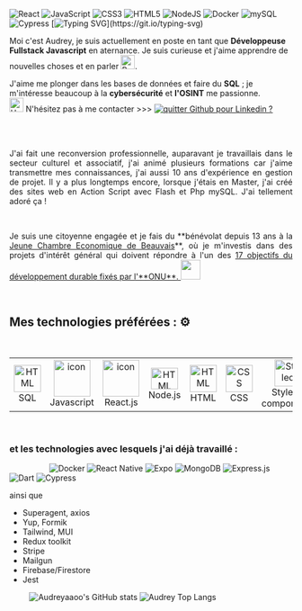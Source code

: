 
![React](https://img.shields.io/badge/react-%2320232a.svg?style=for-the-badge&logo=react&logoColor=%2361DAFB)
![JavaScript](https://img.shields.io/badge/javascript-%23323330.svg?style=for-the-badge&logo=javascript&logoColor=%23F7DF1E)
![CSS3](https://img.shields.io/badge/css3-%231572B6.svg?style=for-the-badge&logo=css3&logoColor=white)
![HTML5](https://img.shields.io/badge/html5-%23E34F26.svg?style=for-the-badge&logo=html5&logoColor=white)
![NodeJS](https://img.shields.io/badge/node.js-6DA55F?style=for-the-badge&logo=node.js&logoColor=white)
![Docker](https://img.shields.io/badge/docker-%230db7ed.svg?style=for-the-badge&logo=docker&logoColor=white)
![mySQL](https://img.shields.io/badge/mySQL-ffca28?style=for-the-badge&logo=mySQL&logoColor=black)
![Cypress](https://img.shields.io/badge/cypress-%2320232a.svg?style=for-the-badge&logo=cypress)
[![Typing SVG](https://readme-typing-svg.demolab.com?font=Fira+Code&weight=1500&size=18&duration=4000&pause=1000&color=CF10CD&background=FFFFFF00&vCenter=true&width=435&lines=Coucou+le+monde%2C+bienvenue+sur+mon+GitHub+!)](https://git.io/typing-svg)


Moi c'est Audrey, je suis actuellement en poste en tant que **Développeuse Fullstack Javascript** en aternance. Je suis curieuse et j'aime apprendre de nouvelles choses et en parler <img src="https://raw.githubusercontent.com/Tarikul-Islam-Anik/Animated-Fluent-Emojis/master/Emojis/Hand%20gestures/Brain.png" alt="Brain" width="25" height="25" />.

 J'aime me plonger dans les bases de données et faire du **SQL** ; je m'intéresse beaucoup à la **cybersécurité** et **l'OSINT** me passionne.
&nbsp;&nbsp;&nbsp;&nbsp;&nbsp;&nbsp;&nbsp;&nbsp;
<img src="https://raw.githubusercontent.com/Tarikul-Islam-Anik/Animated-Fluent-Emojis/master/Emojis/Hand%20gestures/Handshake.png" alt="Handshake" width="25" height="25" /> N'hésitez pas à me contacter >>> <a href="https://www.linkedin.com/in/audrey3010/"><img alt="quitter Github pour Linkedin ?" src="https://img.shields.io/badge/Linkedin-%231DA1F2.svg?style=for-the-badge&logo=Linkedin&logoColor=white"></a>
 &nbsp;&nbsp;&nbsp;&nbsp;&nbsp;&nbsp;&nbsp;&nbsp;
 
<p align="justify">
&nbsp;&nbsp;&nbsp;&nbsp;&nbsp;&nbsp;&nbsp;&nbsp;
<!-- Intéressé par mon profil ? Vous souhaitez lire mon CV en détails ? Contactez-moi >>>  -->
<!-- <a href="https://www.linkedin.com/in/audrey3010/"><img alt="quitter Github pour Linkedin ?" src="https://img.shields.io/badge/Linkedin-%231DA1F2.svg?style=for-the-badge&logo=Linkedin&logoColor=white"></a> -->
<br></p>

<p align="justify">
J'ai fait une reconversion professionnelle, auparavant je travaillais dans le secteur culturel et associatif, j'ai animé plusieurs formations car j'aime transmettre mes connaissances, j'ai aussi 10 ans d'expérience en gestion de projet. Il y a plus longtemps encore, lorsque j'étais en Master, j'ai créé des sites web en Action Script avec Flash et Php mySQL. J'ai tellement adoré ça !
</p>
&nbsp;&nbsp;&nbsp;&nbsp;&nbsp;&nbsp;&nbsp;&nbsp;
<p align="justify">
Je suis une citoyenne engagée et je fais du **bénévolat depuis 13 ans à la <a href="https://www.jcef.asso.fr/">Jeune Chambre Economique de Beauvais</a>**, où je m'investis dans des projets d'intérêt général qui doivent répondre à l'un des <a href="https://www.globalgoals.org/fr/">17 objectifs du développement durable fixés par l'**ONU**. 
<img src="https://res.cloudinary.com/dp28uacxh/image/upload/v1679771695/PortFolio-GitHub/LogosDivers/logoGlobalGoals_ewh7c3.svg" width="35" height="35">
</a>
</p>
<!--
<p align="justify">
 Intéressé par mon profil ? Vous souhaitez lire mon CV en détails ? Contactez-moi >>>  -->
<!-- <a href="https://www.linkedin.com/in/audrey3010/"><img alt="quitter Github pour Linkedin ?" src="https://img.shields.io/badge/Linkedin-%231DA1F2.svg?style=for-the-badge&logo=Linkedin&logoColor=white"></a>
<br>
</p>
&nbsp;&nbsp;&nbsp;&nbsp;&nbsp;&nbsp;&nbsp;&nbsp;
<!-- 
<p align="justify"> 
 J'ai résumé mes responsabilités associatives dans un CV Citoyen <img src="https://raw.githubusercontent.com/Tarikul-Islam-Anik/Animated-Fluent-Emojis/master/Emojis/Hand%20gestures/Backhand%20Index%20Pointing%20Right.png" alt="Backhand Index Pointing Right" width="25" height="25" />
<img src="https://res.cloudinary.com/dp28uacxh/image/upload/v1682712584/PortFolio-GitHub/Mod%C3%A8le_CV_citoyen_u2lble.png" alt="cv" width="162" height="207" /></p>
&nbsp;&nbsp;&nbsp;&nbsp;&nbsp;&nbsp;&nbsp;&nbsp;
 -->
 &nbsp;&nbsp;&nbsp;&nbsp;&nbsp;&nbsp;&nbsp;&nbsp;
 
## Mes technologies préférées : ⚙️ 
 &nbsp;&nbsp;&nbsp;&nbsp;&nbsp;&nbsp;&nbsp;&nbsp;
 
<table align="center">
      </td>
       <td align="center"  width="96">
        <img src="https://skillicons.dev/icons?i=mysql" width="48" height="48" alt="HTML" />
        <br>SQL
    </td>
    <td align="center" width="96">
        <img src="https://techstack-generator.vercel.app/js-icon.svg" alt="icon" width="65" height="65" />
        <br>Javascript
    </td>
    <td align="center" width="96">
        <img src="https://techstack-generator.vercel.app/react-icon.svg" alt="icon" width="65" height="65" />
        <br>React.js
    </td>
    <td align="center"  width="96">
        <img src="https://res.cloudinary.com/dp28uacxh/image/upload/v1681332622/PortFolio-GitHub/LogosTechnos/NodeJS_azp1q3.png" width="48" height="38" alt="HTML" />
        <br>Node.js
    </td>
       <td align="center"  width="96">
        <img src="https://skillicons.dev/icons?i=html" width="48" height="48" alt="HTML" />
        <br>HTML
    </td>
    <td align="center" width="96">
        <img src="https://skillicons.dev/icons?i=css" width="48" height="48" alt="CSS" />
        <br>CSS
    </td> 
   <td align="center" width="96">
        <img src="https://res.cloudinary.com/dp28uacxh/image/upload/v1681322793/PortFolio-GitHub/LogosTechnos/StyledComponent_hoszlr.png"  height="48" alt="Styled components" />
        <br>Styled-components
   </td>
</table>
&nbsp;&nbsp;&nbsp;&nbsp;&nbsp;&nbsp;&nbsp;&nbsp;
&nbsp;&nbsp;&nbsp;&nbsp;&nbsp;&nbsp;&nbsp;&nbsp;

### et les technologies avec lesquels j'ai déjà travaillé : 
&nbsp;&nbsp;&nbsp;&nbsp;&nbsp;&nbsp;&nbsp;&nbsp;
&nbsp;&nbsp;&nbsp;&nbsp;&nbsp;&nbsp;&nbsp;&nbsp;
 ![Docker](https://img.shields.io/badge/docker-%230db7ed.svg?style=for-the-badge&logo=docker&logoColor=white)
 ![React Native](https://img.shields.io/badge/react_native-%2320232a.svg?style=for-the-badge&logo=react&logoColor=%2361DAFB)
 ![Expo](https://img.shields.io/badge/expo-1C1E24?style=for-the-badge&logo=expo&logoColor=#D04A37)
 ![MongoDB](https://img.shields.io/badge/MongoDB-%234ea94b.svg?style=for-the-badge&logo=mongodb&logoColor=white)
 ![Express.js](https://img.shields.io/badge/Express.js-404D59?style=for-the-badge) 
 ![Dart](https://img.shields.io/badge/Dart-%234ea94b?style=for-the-badge) 
 ![Cypress](https://img.shields.io/badge/cypress-%2320232a.svg?style=for-the-badge&logo=cypress)
 
 ainsi que
+ Superagent, axios
+ Yup, Formik 
+ Tailwind, MUI
+ Redux toolkit
+ Stripe
+ Mailgun
+ Firebase/Firestore
+ Jest
  
 

&nbsp;&nbsp;&nbsp;&nbsp;&nbsp;&nbsp;&nbsp;&nbsp;
![Audreyaaoo's GitHub stats](https://github-readme-stats.vercel.app/api?username=audreyaaoo&show_icons=true&theme=radical)
![Audrey Top Langs](https://github-readme-stats.vercel.app/api/top-langs/?username=audreyaaoo&layout=compact)
&nbsp;&nbsp;&nbsp;&nbsp;&nbsp;&nbsp;&nbsp;&nbsp;
&nbsp;&nbsp;&nbsp;&nbsp;&nbsp;&nbsp;&nbsp;&nbsp;
